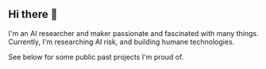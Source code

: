 ## Hi there 👋

I'm an AI researcher and maker passionate and fascinated with many things. Currently, I'm researching AI risk, and building humane technologies.

See below for some public past projects I'm proud of.
<!--
**lcb931023/lcb931023** is a ✨ _special_ ✨ repository because its `README.md` (this file) appears on your GitHub profile.

Here are some ideas to get you started:

- 🔭 I’m currently working on ...
- 🌱 I’m currently learning ...
- 👯 I’m looking to collaborate on ...
- 🤔 I’m looking for help with ...
- 💬 Ask me about ...
- 📫 How to reach me: ...
- 😄 Pronouns: ...
- ⚡ Fun fact: ...
-->

